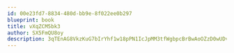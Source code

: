 ```yaml
---
id: 00e23fd7-8834-480d-bb9e-8f022ee0b297
blueprint: book
title: vXqZCM5bk3
author: SX5FmQU8oy
description: 3qTEnAG8VkzKuG7bIrYhf1w18pPN1IcJpMM3tfWgbpcBrBwAoOZzD0wUDvB75juhBzy5RkbVqCM27u6FAUTR9NyY10d3zCc9unkA
---
```

